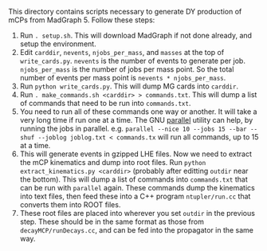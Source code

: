 This directory contains scripts necessary to generate DY production of mCPs from MadGraph 5.
Follow these steps:
1. Run `. setup.sh`. This will download MadGraph if not done already, and setup the environment.
2. Edit `carddir`, `nevents`, `njobs_per_mass`, and `masses` at the top of `write_cards.py`. `nevents` is the number of events
to generate per job. `njobs_per_mass` is the number of jobs per mass point. So the total number of events per mass
point is `nevents * njobs_per_mass`.
3. Run `python write_cards.py`. This will dump MG cards into `carddir`.
4. Run `. make_commands.sh <carddir> > commands.txt`. This will dump a list of commands that need to be run into `commands.txt`.
5. You need to run all of these commands one way or another. It will take a very long time if run one at a time. The GNU [parallel](https://www.gnu.org/software/parallel/)
utility can help, by running the jobs in parallel. e.g. `parallel --nice 10 --jobs 15 --bar --shuf --joblog joblog.txt < commands.tx` will run all commands, up to 15 at a time.
6. This will generate events in gzipped LHE files. Now we need to extract the mCP kinematics and dump into root files. Run `python extract_kinematics.py <carddir>` 
(probably after editting `outdir` near the bottom). This will dump a list of commands into `commands.txt` that can be run with `parallel` again. These commands
dump the kinematics into text files, then feed these into a C++ program `ntupler/run.cc` that converts them into ROOT files.
7. These root files are placed into wherever you set `outdir` in the previous step. These should be in the same format as those from
`decayMCP/runDecays.cc`, and can be fed into the propagator in the same way.
